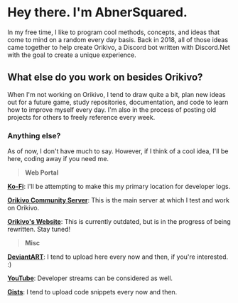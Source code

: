 # **Hey there. I'm AbnerSquared.**
In my free time, I like to program cool methods, concepts, and ideas that come to mind on a random every day basis.
Back in 2018, all of those ideas came together to help create Orikivo, a Discord bot written with Discord.Net with the goal to create a unique experience.

## What else do you work on besides Orikivo?
When I'm not working on Orikivo, I tend to draw quite a bit, plan new ideas out for a future game, study repositories, documentation, and code to learn how to improve myself every day. I'm also in the process of posting old projects for others to freely reference every week.

### Anything else?
As of now, I don't have much to say. However, if I think of a cool idea, I'll be here, coding away if you need me.

> **Web Portal**

[**Ko-Fi**](https://ko-fi.com/abnersquared): I'll be attempting to make this my primary location for developer logs.

[**Orikivo Community Server**](https://discord.gg/387Axar): This is the main server at which I test and work on Orikivo.

[**Orikivo's Website**](https://abnersquared.github.io/Orikivo.Web/): This is currently outdated, but is in the progress of being rewritten. Stay tuned!

> **Misc**

[**DeviantART**](https://www.deviantart.com/abnersquared): I tend to upload here every now and then, if you're interested. :)

[**YouTube**](https://www.youtube.com/channel/UCwq3lVydP6fICUjHQdLdAhg): Developer streams can be considered as well.

[**Gists**](https://gist.github.com/AbnerSquared): I tend to upload code snippets every now and then.
